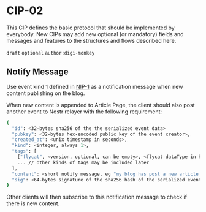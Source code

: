 # CIP-02

This CIP defines the basic protocol that should be implemented by everybody. New CIPs may add new optional (or mandatory) fields and messages and features to the structures and flows described here.

`draft` `optional` `author:digi-monkey`

## Notify Message

Use event kind 1 defined in [NIP-1](https://github.com/nostr-protocol/nips/blob/master/01.md#basic-event-kinds) as a notification message when new content publishing on the blog.

When new content is appended to Article Page, the client should also post another event to Nostr relayer with the following requirement:

```sh
{
  "id": <32-bytes sha256 of the the serialized event data>
  "pubkey": <32-bytes hex-encoded public key of the event creator>,
  "created_at": <unix timestamp in seconds>,
  "kind": <integer, always 1>,
  "tags": [
    ["flycat", <version, optional, can be empty>, <flycat dataType in hexStr, always "02">, <article-id, eg "e72a32b4">, <article-page-id, eg "02255">],
    ... // other kinds of tags may be included later
  ],
  "content": <short notify message, eg "my blog has post a new article ${article title}, check this link..">,
  "sig": <64-bytes signature of the sha256 hash of the serialized event data, which is the same as the "id" field>
}
```

Other clients will then subscribe to this notification message to check if there is new content.

